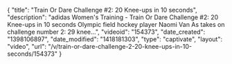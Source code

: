 {
    "title": "Train Or Dare Challenge #2: 20 Knee-ups in 10 seconds",
    "description": "adidas Women's Training - Train Or Dare Challenge #2: 20 Knee-ups in 10 seconds Olympic field hockey player Naomi Van As takes on challenge number 2: 29 knee...",
    "videoid": "154373",
    "date_created": "1398106897",
    "date_modified": "1418181303",
    "type": "captivate",
    "layout": "video",
    "url": "\/v\/train-or-dare-challenge-2-20-knee-ups-in-10-seconds\/154373"
}